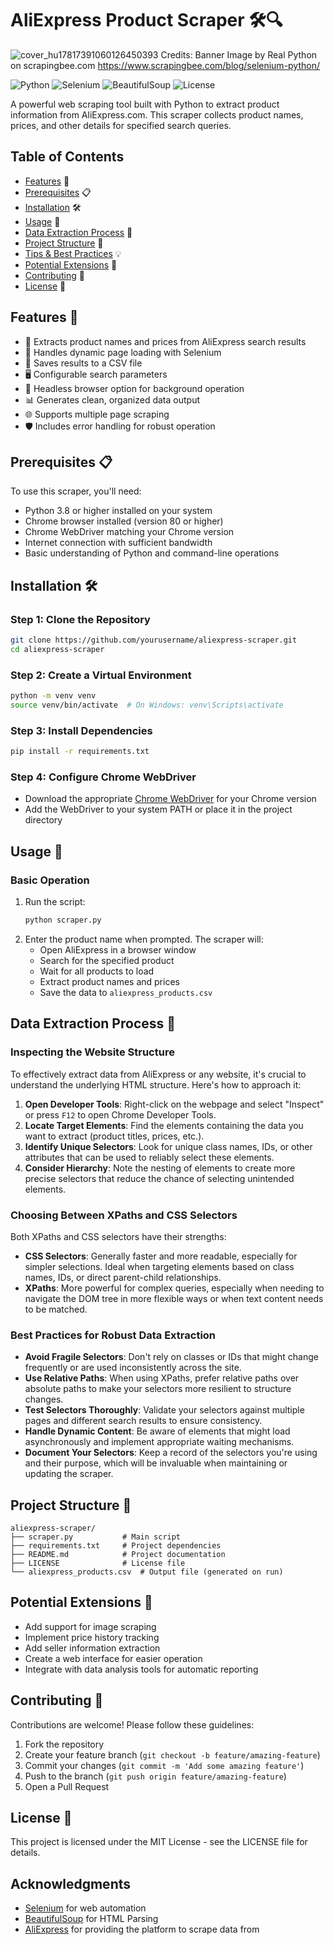 # AliExpress Product Scraper 🛠️🔍

![cover_hu17817391060126450393](https://github.com/user-attachments/assets/7b53cd66-dd36-47d4-9cf2-5de55e83a252)
Credits: Banner Image by Real Python on scrapingbee.com https://www.scrapingbee.com/blog/selenium-python/

![Python](https://img.shields.io/badge/python-3.8+-blue.svg)
![Selenium](https://img.shields.io/badge/selenium-4.x-yellow.svg)
![BeautifulSoup](https://img.shields.io/badge/BeautifulSoup-4.x-green.svg)
![License](https://img.shields.io/badge/license-MIT-blue.svg)

A powerful web scraping tool built with Python to extract product information from AliExpress.com. This scraper collects product names, prices, and other details for specified search queries.

## Table of Contents
- [Features](#features) 🌟
- [Prerequisites](#prerequisites) 📋
- [Installation](#installation) 🛠️
- [Usage](#usage) 🚀
- [Data Extraction Process](#data-extraction) 📝
- [Project Structure](#project-structure) 📂
- [Tips & Best Practices](#tips) 💡
- [Potential Extensions](#extensions) 🌱
- [Contributing](#contributing) 🤝
- [License](#license) 📜

## Features 🌟

- 📝 Extracts product names and prices from AliExpress search results
- 🔄 Handles dynamic page loading with Selenium
- 💾 Saves results to a CSV file
- 🖥️ Configurable search parameters
- 🤖 Headless browser option for background operation
- 📊 Generates clean, organized data output
- 🌐 Supports multiple page scraping
- 🛡️ Includes error handling for robust operation


## Prerequisites 📋

To use this scraper, you'll need:

- Python 3.8 or higher installed on your system
- Chrome browser installed (version 80 or higher)
- Chrome WebDriver matching your Chrome version
- Internet connection with sufficient bandwidth
- Basic understanding of Python and command-line operations

## Installation 🛠️

### Step 1: Clone the Repository
```bash
git clone https://github.com/yourusername/aliexpress-scraper.git
cd aliexpress-scraper
```

### Step 2: Create a Virtual Environment
```bash
python -m venv venv
source venv/bin/activate  # On Windows: venv\Scripts\activate
```

### Step 3: Install Dependencies
```bash
pip install -r requirements.txt
```

### Step 4: Configure Chrome WebDriver
- Download the appropriate [Chrome WebDriver](https://sites.google.com/chromium.org/driver/) for your Chrome version
- Add the WebDriver to your system PATH or place it in the project directory

## Usage 🚀

### Basic Operation
1. Run the script:
   ```bash
   python scraper.py
   ```
2. Enter the product name when prompted. The scraper will:
   - Open AliExpress in a browser window
   - Search for the specified product
   - Wait for all products to load
   - Extract product names and prices
   - Save the data to `aliexpress_products.csv`

## Data Extraction Process 📝

### Inspecting the Website Structure
To effectively extract data from AliExpress or any website, it's crucial to understand the underlying HTML structure. Here's how to approach it:

1. **Open Developer Tools**: Right-click on the webpage and select "Inspect" or press `F12` to open Chrome Developer Tools.
2. **Locate Target Elements**: Find the elements containing the data you want to extract (product titles, prices, etc.).
3. **Identify Unique Selectors**: Look for unique class names, IDs, or other attributes that can be used to reliably select these elements.
4. **Consider Hierarchy**: Note the nesting of elements to create more precise selectors that reduce the chance of selecting unintended elements.

### Choosing Between XPaths and CSS Selectors
Both XPaths and CSS selectors have their strengths:
- **CSS Selectors**: Generally faster and more readable, especially for simpler selections. Ideal when targeting elements based on class names, IDs, or direct parent-child relationships.
- **XPaths**: More powerful for complex queries, especially when needing to navigate the DOM tree in more flexible ways or when text content needs to be matched.

### Best Practices for Robust Data Extraction
- **Avoid Fragile Selectors**: Don't rely on classes or IDs that might change frequently or are used inconsistently across the site.
- **Use Relative Paths**: When using XPaths, prefer relative paths over absolute paths to make your selectors more resilient to structure changes.
- **Test Selectors Thoroughly**: Validate your selectors against multiple pages and different search results to ensure consistency.
- **Handle Dynamic Content**: Be aware of elements that might load asynchronously and implement appropriate waiting mechanisms.
- **Document Your Selectors**: Keep a record of the selectors you're using and their purpose, which will be invaluable when maintaining or updating the scraper.


## Project Structure 📂

```
aliexpress-scraper/
├── scraper.py           # Main script
├── requirements.txt     # Project dependencies
├── README.md            # Project documentation
├── LICENSE              # License file
└── aliexpress_products.csv  # Output file (generated on run)
```

## Potential Extensions 🌱

- Add support for image scraping
- Implement price history tracking
- Add seller information extraction
- Create a web interface for easier operation
- Integrate with data analysis tools for automatic reporting

## Contributing 🤝

Contributions are welcome! Please follow these guidelines:

1. Fork the repository
2. Create your feature branch (`git checkout -b feature/amazing-feature`)
3. Commit your changes (`git commit -m 'Add some amazing feature'`)
4. Push to the branch (`git push origin feature/amazing-feature`)
5. Open a Pull Request

## License 📜

This project is licensed under the MIT License - see the LICENSE file for details.

## Acknowledgments

- [Selenium](https://www.selenium.dev/) for web automation
- [BeautifulSoup](https://www.crummy.com/software/BeautifulSoup/) for HTML Parsing
- [AliExpress](https://www.aliexpress.com/) for providing the platform to scrape data from

